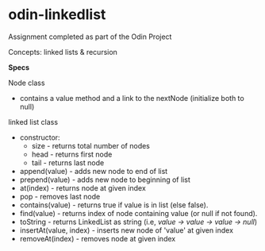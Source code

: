 # odin-linkedlist
Assignment completed as part of the Odin Project

Concepts: linked lists & recursion

__Specs__

Node class
- contains a value method and a link to the nextNode (initialize both to null)


linked list class
- constructor:
    - size - returns total number of nodes
    - head - returns first node
    - tail - returns last node
- append(value) - adds new node to end of list
- prepend(value) - adds new node to beginning of list
- at(index) - returns node at given index
- pop - removes last node
- contains(value) - returns true if value is in list (else false).
- find(value) - returns index of node containing value (or null if not found).
- toString - returns LinkedList as string (i.e, *value -> value -> value -> null*)
- insertAt(value, index) - inserts new node of 'value' at given index
- removeAt(index) - removes node at given index
